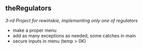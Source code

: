 ## theRegulators

_3-rd Project for rewińskie, implementing only one of regulators_
* make a proper menu
* add as many exceptions as needed, some catches in main
* secure inputs in menu (temp > 0K)
